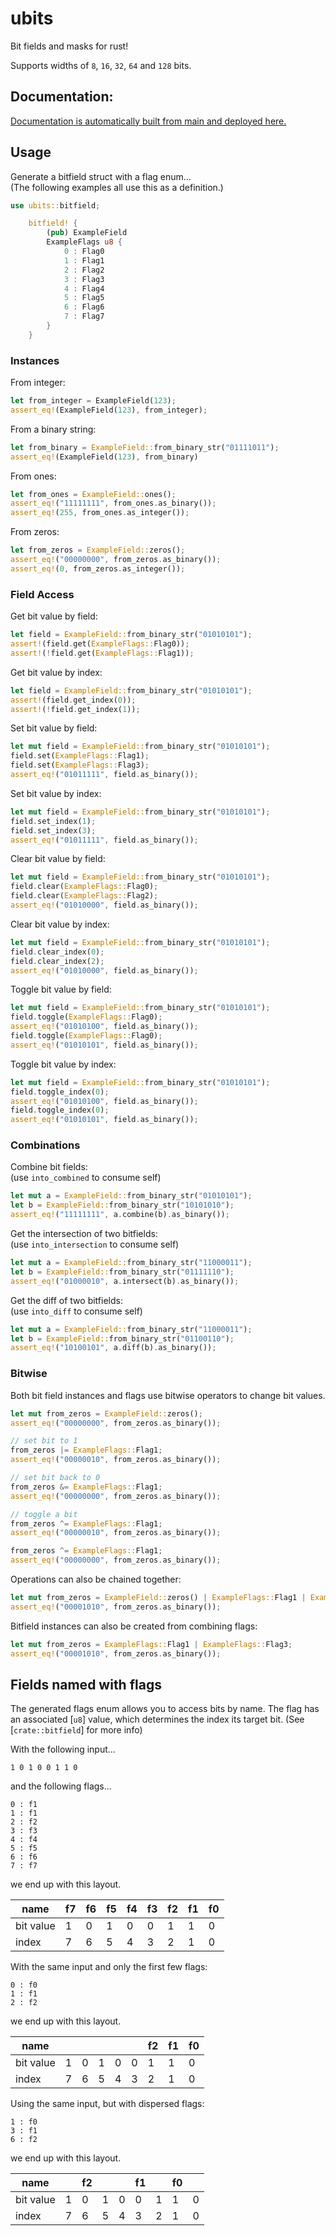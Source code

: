 # ubits

Bit fields and masks for rust!

Supports widths of `8`, `16`, `32`, `64` and `128` bits.

## Documentation:

[Documentation is automatically built from main and deployed here.](https://manoadamro.github.io/bitfield-rs/)

## Usage

Generate a bitfield struct with a flag enum...<br>
(The following examples all use this as a definition.)
```rust
use ubits::bitfield;

    bitfield! {
        (pub) ExampleField
        ExampleFlags u8 {
            0 : Flag0
            1 : Flag1
            2 : Flag2
            3 : Flag3
            4 : Flag4
            5 : Flag5
            6 : Flag6
            7 : Flag7
        }
    }
```

### Instances

From integer:
```rust
let from_integer = ExampleField(123);
assert_eq!(ExampleField(123), from_integer);
```

From a binary string:
```rust
let from_binary = ExampleField::from_binary_str("01111011");
assert_eq!(ExampleField(123), from_binary)
```

From ones:
```rust
let from_ones = ExampleField::ones();
assert_eq!("11111111", from_ones.as_binary());
assert_eq!(255, from_ones.as_integer());
```

From zeros:
```rust
let from_zeros = ExampleField::zeros();
assert_eq!("00000000", from_zeros.as_binary());
assert_eq!(0, from_zeros.as_integer());
```

### Field Access

Get bit value by field:
```rust
let field = ExampleField::from_binary_str("01010101");
assert!(field.get(ExampleFlags::Flag0));
assert!(!field.get(ExampleFlags::Flag1));
```

Get bit value by index:

```rust
let field = ExampleField::from_binary_str("01010101");
assert!(field.get_index(0));
assert!(!field.get_index(1));
```

Set bit value by field:

```rust
let mut field = ExampleField::from_binary_str("01010101");
field.set(ExampleFlags::Flag1);
field.set(ExampleFlags::Flag3);
assert_eq!("01011111", field.as_binary());
```

Set bit value by index:

```rust
let mut field = ExampleField::from_binary_str("01010101");
field.set_index(1);
field.set_index(3);
assert_eq!("01011111", field.as_binary());
```

Clear bit value by field:

```rust
let mut field = ExampleField::from_binary_str("01010101");
field.clear(ExampleFlags::Flag0);
field.clear(ExampleFlags::Flag2);
assert_eq!("01010000", field.as_binary());
```

Clear bit value by index:

```rust
let mut field = ExampleField::from_binary_str("01010101");
field.clear_index(0);
field.clear_index(2);
assert_eq!("01010000", field.as_binary());
```

Toggle bit value by field:

```rust
let mut field = ExampleField::from_binary_str("01010101");
field.toggle(ExampleFlags::Flag0);
assert_eq!("01010100", field.as_binary());
field.toggle(ExampleFlags::Flag0);
assert_eq!("01010101", field.as_binary());
```

Toggle bit value by index:

```rust
let mut field = ExampleField::from_binary_str("01010101");
field.toggle_index(0);
assert_eq!("01010100", field.as_binary());
field.toggle_index(0);
assert_eq!("01010101", field.as_binary());
```

### Combinations

Combine bit fields: <br>
(use `into_combined` to consume self)

```rust
let mut a = ExampleField::from_binary_str("01010101");
let b = ExampleField::from_binary_str("10101010");
assert_eq!("11111111", a.combine(b).as_binary());
```

Get the intersection of two bitfields: <br>
(use `into_intersection` to consume self)
```rust
let mut a = ExampleField::from_binary_str("11000011");
let b = ExampleField::from_binary_str("01111110");
assert_eq!("01000010", a.intersect(b).as_binary());
```

Get the diff of two bitfields: <br>
(use `into_diff` to consume self)

```rust
let mut a = ExampleField::from_binary_str("11000011");
let b = ExampleField::from_binary_str("01100110");
assert_eq!("10100101", a.diff(b).as_binary());
```

### Bitwise

Both bit field instances and flags use bitwise operators to change bit values.

```rust
let mut from_zeros = ExampleField::zeros();
assert_eq!("00000000", from_zeros.as_binary());

// set bit to 1
from_zeros |= ExampleFlags::Flag1;
assert_eq!("00000010", from_zeros.as_binary());

// set bit back to 0
from_zeros &= ExampleFlags::Flag1;
assert_eq!("00000000", from_zeros.as_binary());

// toggle a bit
from_zeros ^= ExampleFlags::Flag1;
assert_eq!("00000010", from_zeros.as_binary());

from_zeros ^= ExampleFlags::Flag1;
assert_eq!("00000000", from_zeros.as_binary());
```

Operations can also be chained together:

```rust
let mut from_zeros = ExampleField::zeros() | ExampleFlags::Flag1 | ExampleFlags::Flag3;
assert_eq!("00001010", from_zeros.as_binary());

```

Bitfield instances can also be created from combining flags:

```rust
let mut from_zeros = ExampleFlags::Flag1 | ExampleFlags::Flag3;
assert_eq!("00001010", from_zeros.as_binary());

```

## Fields named with flags

The generated flags enum allows you to access bits by name.
The flag has an associated [`u8`] value,
which determines the index its target bit.
(See [`crate::bitfield`] for more info)

With the following input...
```no_compile
1 0 1 0 0 1 1 0
```

and the following flags...
```no_compile
0 : f1
1 : f1
2 : f2
3 : f3
4 : f4
5 : f5
6 : f6
7 : f7
```

we end up with this layout.

| name      | f7  | f6  | f5  | f4  | f3  | f2  | f1  | f0  |
|-----------|-----|-----|-----|-----|-----|-----|-----|-----|
| bit value | 1   | 0   | 1   | 0   | 0   | 1   | 1   | 0   |
| index     | 7   | 6   | 5   | 4   | 3   | 2   | 1   | 0   |


With the same input and only the first few flags:

```no_compile
0 : f0
1 : f1
2 : f2
```

we end up with this layout.

| name      |    |    |    |    |    | f2 | f1 | f0 |
|-----------|----|----|----|----|----|----|----|----|
| bit value | 1  | 0  | 1  | 0  | 0  | 1  | 1  | 0  |
| index     | 7  | 6  | 5  | 4  | 3  | 2  | 1  | 0  |


Using the same input, but with dispersed flags:

```no_compile
1 : f0
3 : f1
6 : f2
```

we end up with this layout.

| name      |    | f2 |    |     | f1 |    | f0  |    |
|-----------|----|----|----|-----|----|----|-----|----|
| bit value | 1  | 0  | 1  | 0   | 0  | 1  | 1   | 0  |
| index     | 7  | 6  | 5  | 4   | 3  | 2  | 1   | 0  |

